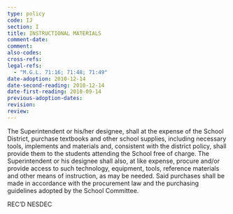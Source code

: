 ```yaml
---
type: policy
code: IJ
section: I
title: INSTRUCTIONAL MATERIALS
comment-date:
comment:
also-codes:
cross-refs:
legal-refs:
  - "M.G.L. 71:16; 71:48; 71:49"
date-adoption: 2010-12-14
date-second-reading: 2010-12-14
date-first-reading: 2010-09-14
previous-adoption-dates:
revision: 
review: 
---
```


The Superintendent or his/her designee, shall at the expense of the School District, purchase textbooks and other school supplies, including necessary tools, implements and materials and, consistent with the district policy, shall provide them to the students attending the School free of charge.  The Superintendent or his designee shall also, at like expense, procure and/or provide access to such technology, equipment, tools, reference materials and other means of instruction, as may be needed.  Said purchases shall be made in accordance with the procurement law and the purchasing guidelines adopted by the School Committee.

REC’D NESDEC

